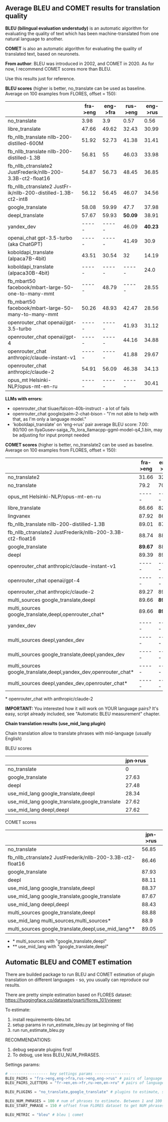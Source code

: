 ## Average BLEU and COMET results for translation quality

**BLEU (bilingual evaluation understudy)** is an automatic algorithm for evaluating the quality of text which has been machine-translated from one natural language to another.

**COMET** is also an automatic algorithm for evaluating the quality of translated text, based on neuronets.

**From author**: BLEU was introduced in 2002, and COMET in 2020. As for now, I recommend COMET scores more than BLEU. 

Use this results just for reference.

**BLEU scores** (higher is better, no_translate can be used as baseline. Average on 100 examples from FLORES, offset = 150):

|                                                                 |   fra->eng |   eng->fra |   rus->eng |   eng->rus |
|-----------------------------------------------------------------|------------|------------|------------|------------|
| no_translate                                                    |       3.98 |       3.9  |       0.57 |       0.56 |
| libre_translate                                                 |      47.66 |      49.62 |      32.43 |      30.99 |
| fb_nllb_translate nllb-200-distilled-600M                       |      51.92 |      52.73 |      41.38 |      31.41 |
| fb_nllb_translate nllb-200-distilled-1.3B                       |      56.81 |       55   |      46.03 |      33.98 |
| fb_nllb_ctranslate2 JustFrederik/nllb-200-3.3B-ct2-float16      |      54.87 |      56.73 |      48.45 |      36.85 |
| fb_nllb_ctranslate2 JustFr-ik/nllb-200-distilled-1.3B-ct2-int8  |      56.12 |      56.45 |      46.07 |      34.56 |
| google_translate                                                |      58.08 |      59.99 |      47.7  |      37.98 |
| deepl_translate                                                 |      57.67 |      59.93 |  **50.09** |      38.91 |
| yandex_dev                                                      |      ----- |      ----- |      46.09 |  **40.23** |
| openai_chat gpt-3.5-turbo (aka ChatGPT)                         |      ----- |      ----- |      41.49 |      30.9  |
| koboldapi_translate (alpaca7B-4bit)                             |      43.51 |      30.54 |      32    |      14.19 |
| koboldapi_translate (alpaca30B-4bit)                            |      ----- |      ----- |      ----- |      24.0  |
| fb_mbart50  facebook/mbart-large-50-one-to-many-mmt             |      ----- |      48.79 |      ----- |      28.55 |
| fb_mbart50  facebook/mbart-large-50-many-to-many-mmt            |      50.26 |      48.93 |      42.47 |      28.56 |
| openrouter_chat openai/gpt-3.5-turbo                            |      ----- |      ----- |      41.93 |      31.12 |
| openrouter_chat openai/gpt-4                                    |      ----- |      ----- |      44.16 |      34.88 |
| openrouter_chat anthropic/claude-instant-v1                     |      ----- |      ----- |      41.88 |      29.67 |
| openrouter_chat anthropic/claude-2                              |      54.91 |      56.09 |      46.38 |      34.13 |
| opus_mt Helsinki-NLP/opus-mt-en-ru                              |      ----- |      ----- |      ----- |      30.41 |


**LLMs with errors:**

- openrouter_chat tiiuae/falcon-40b-instruct - a lot of fails
- openrouter_chat google/palm-2-chat-bison - "I'm not able to help with that, as I'm only a language model."
- 'koboldapi_translate' on 'eng->rus' pair average BLEU score:     7.00: 80/100
on IlyaGusev-saiga_7b_lora_llamacpp-ggml-model-q4_1.bin, may be adjusting for input prompt needed

**COMET scores** (higher is better, no_translate2 can be used as baseline. Average on 100 examples from FLORES, offset = 150):

|                                                                  |   fra->eng |   eng->fra |   rus->eng | eng->rus  |
|------------------------------------------------------------------|------------|------------|------------|-----------|
| no_translate2                                                    |      31.66 |      32.06 |      33.03 | 25.58     |
| no_translate                                                     |      79.2  |      70.19 |       69.3 |      44.82|
| opus_mt Helsinki-NLP/opus-mt-en-ru                               |      ----- |      ----- |      ----- |      82.22|
| libre_translate                                                  |      86.66 |      82.36 |      80.36 | 83.34     |
| lingvanex                                                        |      87.92 |      86.99 |      84.75 |       86.3|
| fb_nllb_translate nllb-200-distilled-1.3B                        |      89.01 |      87.95 |      86.91 | 88.57     |
| fb_nllb_ctranslate2 JustFrederik/nllb-200-3.3B-ct2-float16       |      88.74 |      88.32 |      87.25 |      88.83|
| google_translate                                                 |  **89.67** |      88.9  |      87.53 | 89.63     |
| deepl                                                            |      89.39 |      89.27 |  **87.93** |      89.82|
| openrouter_chat anthropic/claude-instant-v1                      |      ----- |      ----- |      85.73 | 88.13     |
| openrouter_chat openai/gpt-4                                     |      ----- |      ----- |      87.02 | 89.54     |
| openrouter_chat anthropic/claude-2                               |      89.27 |      89.17 |      87.47 | 89.85     |
| multi_sources google_translate,deepl                             |      89.66 |  **89.85** |       87.8 |      90.42|
| multi_sources google_translate,deepl,openrouter_chat*            |      89.66 |  **89.85** |      87.76 |     90.67 |
| yandex_dev                                                       |      ----- |      ----- |      87.34 | 90.27     |
| multi_sources deepl,yandex_dev                                   |      ----- |      ----- |      87.64 | 90.62     |
| multi_sources google_translate,deepl,yandex_dev                  |      ----- |      ----- |      87.74 | 90.63     |
| multi_sources google_translate,deepl,yandex_dev,openrouter_chat* |      ----- |      ----- |      87.71 | 90.66     |
| multi_sources deepl,yandex_dev,openrouter_chat*                  |      ----- |      ----- |      87.67 | **90.77** |

\* openrouter_chat with anthropic/claude-2

**IMPORTANT:** You interested how it will work on YOUR language pairs? It's easy, script already included, see "Automatic BLEU measurement" chapter.

**Chain translation results (use_mid_lang plugin)**

Chain translation allow to translate phrases with mid-language (usually English)

BLEU scores

|                                                                          |   jpn->rus |
|--------------------------------------------------------------------------|------------|
| no_translate                                                             |       0    |
| google_translate                                                         |      27.63 |
| deepl                                                                    |      27.48 |
| use_mid_lang google_translate,deepl                                      |      28.34 |
| use_mid_lang google_translate,google_translate                           |      27.62 |
| use_mid_lang deepl,deepl                                                 |      27.62 |

COMET scores

|                                                                          |   jpn->rus |
|--------------------------------------------------------------------------|------------|
| no_translate                                                             |      56.85 |
| fb_nllb_ctranslate2 JustFrederik/nllb-200-3.3B-ct2-float16               |      86.46 |
| google_translate                                                         |      87.93 |
| deepl                                                                    |      88.11 |
| use_mid_lang google_translate,deepl                                      |      88.37 |
| use_mid_lang google_translate,google_translate                           |      87.67 |
| use_mid_lang deepl,deepl                                                 |      88.43 |
| multi_sources google_translate,deepl                                     |      88.88 |
| use_mid_lang multi_sources,multi_sources*                                |       88.9 |
| multi_sources google_translate,deepl,use_mid_lang**                      |      89.05 |

- \* multi_sources with "google_translate,deepl"
- \** use_mid_lang with "google_translate,deepl"

## Automatic BLEU and COMET estimation

There are builded package to run BLEU and COMET estimation of plugin translation on different languages - so, you usually can reproduce our results.

There are pretty simple estimation based on FLORES dataset: https://huggingface.co/datasets/gsarti/flores_101/viewer

To estimate:
1. install requirements-bleu.txt
2. setup params in run_estimate_bleu.py (at beginning of file)
3. run run_estimate_bleu.py

RECOMMENDATIONS: 
1. debug separate plugins first!
2. To debug, use less BLEU_NUM_PHRASES.

Settings params:
```python
# ----------------- key settings params ----------------
BLEU_PAIRS = "fra->eng,eng->fra,rus->eng,eng->rus" # pairs of language in terms of FLORES dataset https://huggingface.co/datasets/gsarti/flores_101/viewer
BLEU_PAIRS_2LETTERS = "fr->en,en->fr,ru->en,en->ru" # pairs of language codes that will be passed to plugin (from_lang, to_lang params)

BLEU_PLUGINS = "no_translate,google_translate" # plugins to estimate, separated by ,

BLEU_NUM_PHRASES = 100 # num of phrases to estimate. Between 1 and 100 for now.
BLEU_START_PHRASE = 150 # offset from FLORES dataset to get NUM phrases

BLEU_METRIC = "bleu" # bleu | comet
```
